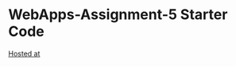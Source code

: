 # WebApps-Assignment-5 Starter Code
[Hosted at](https://44-563-web-apps-s23.github.io/44563-webapps-s23-assignment5-S559228-Mounica/plants.html)